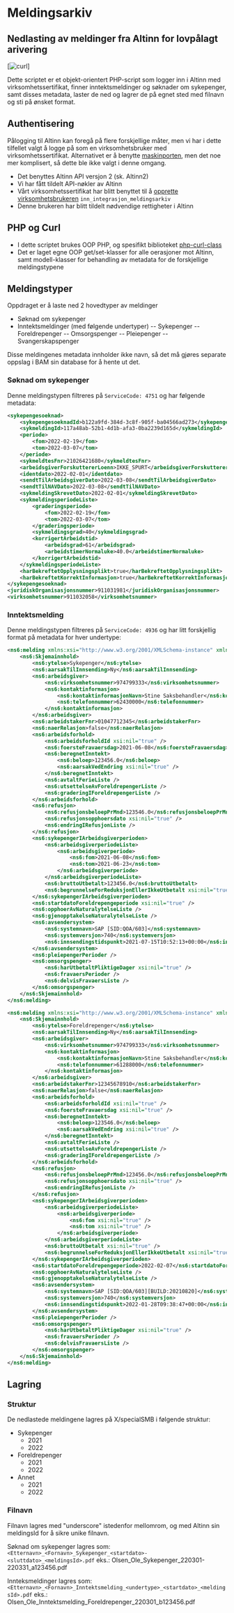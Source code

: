 # Meldingsarkiv
## Nedlasting av meldinger fra Altinn for lovpålagt arivering

[![curl](curl.png)]

Dette scriptet er et objekt-orientert PHP-script som logger inn i Altinn med virksomhetssertifikat, finner inntektsmeldinger og søknader om sykepenger, samt disses metadata, laster de ned og lagrer de på egnet sted med filnavn og sti på ønsket format.

## Authentisering

Pålogging til Altinn kan foregå på flere forskjellige måter, men vi har i dette tilfellet valgt å logge på som en virksomhetsbruker med virksomhetssertifikat. Alternativet er å benytte [maskinporten](https://altinn.github.io/docs/api/rest/kom-i-gang/virksomhet/), men det noe mer komplisert, så dette ble ikke valgt i denne omgang.

- Det benyttes Altinn API versjon 2 (sk. Altinn2)
- Vi har fått tildelt API-nøkler av Altinn
- Vårt virksomhetssertifikat har blitt benyttet til å [opprette virksomhetsbrukeren](https://www.altinn.no/hjelp/innlogging/alternativ-innlogging-i-altinn/virksomhetssertifikat/) `inn_integrasjon_meldingsarkiv`
- Denne brukeren har blitt tildelt nødvendige rettigheter i Altinn

## PHP og Curl

- I dette scriptet brukes OOP PHP, og spesifikt biblioteket [php-curl-class](https://github.com/php-curl-class/php-curl-class)
- Det er laget egne OOP get/set-klasser for alle oerasjoner mot Altinn, samt modell-klasser for behandling av metadata for de forskjellige meldingstypene

## Meldingstyper
Oppdraget er å laste ned 2 hovedtyper av meldinger
- Søknad om sykepenger
- Inntektsmeldinger (med følgende undertyper)
-- Sykepenger
-- Foreldrepenger
-- Omsorgspenger
-- Pleiepenger
-- Svangerskapspenger

Disse meldingenes metadata innholder ikke navn, så det må gjøres separate oppslag i BAM sin database for å hente ut det.
### Søknad om sykepenger
Denne meldingstypen filtreres på `ServiceCode: 4751` og har følgende metadata:
```XML
<sykepengesoeknad>
    <sykepengesoeknadId>b122a9fd-384d-3c8f-905f-ba04566ad273</sykepengesoeknadId>
    <sykmeldingId>117a48ab-52b1-4d1b-afa3-0ba2239d165d</sykmeldingId>
    <periode>
        <fom>2022-02-19</fom>
        <tom>2022-03-07</tom>
    </periode>
    <sykmeldtesFnr>21026421680</sykmeldtesFnr>
    <arbeidsgiverForskuttererLoenn>IKKE_SPURT</arbeidsgiverForskuttererLoenn>
    <identdato>2022-02-01</identdato>
    <sendtTilArbeidsgiverDato>2022-03-08</sendtTilArbeidsgiverDato>
    <sendtTilNAVDato>2022-03-08</sendtTilNAVDato>
    <sykmeldingSkrevetDato>2022-02-01</sykmeldingSkrevetDato>
    <sykmeldingsperiodeListe>
        <graderingsperiode>
            <fom>2022-02-19</fom>
            <tom>2022-03-07</tom>
        </graderingsperiode>
        <sykmeldingsgrad>40</sykmeldingsgrad>
        <korrigertArbeidstid>
            <arbeidsgrad>61</arbeidsgrad>
            <arbeidstimerNormaluke>40.0</arbeidstimerNormaluke>
        </korrigertArbeidstid>
    </sykmeldingsperiodeListe>
    <harBekreftetOpplysningsplikt>true</harBekreftetOpplysningsplikt>
    <harBekreftetKorrektInformasjon>true</harBekreftetKorrektInformasjon>
</sykepengesoeknad>
<juridiskOrganisasjonsnummer>911031981</juridiskOrganisasjonsnummer>
<virksomhetsnummer>911032058</virksomhetsnummer>
```

### Inntektsmelding
Denne meldingstypen filtreres på `ServiceCode: 4936` og har litt forskjellig format på metadata for hver undertype:
```XML
<ns6:melding xmlns:xsi="http://www.w3.org/2001/XMLSchema-instance" xmlns:seres="http://seres.no/xsd/forvaltningsdata" xmlns:ns1="http://seres.no/xsd/NAV/Inntektsmelding_M/2017" xmlns:ns2="http://seres.no/xsd/NAV/Inntektsmelding_M/20171205" xmlns:ns3="http://seres.no/xsd/NAV/Inntektsmelding_M/20180618" xmlns:ns5="http://schemas.microsoft.com/2003/10/Serialization/" xmlns:ns6="http://seres.no/xsd/NAV/Inntektsmelding_M/20180924">
    <ns6:Skjemainnhold>
        <ns6:ytelse>Sykepenger</ns6:ytelse>
        <ns6:aarsakTilInnsending>Ny</ns6:aarsakTilInnsending>
        <ns6:arbeidsgiver>
            <ns6:virksomhetsnummer>974799333</ns6:virksomhetsnummer>
            <ns6:kontaktinformasjon>
                <ns6:kontaktinformasjonNavn>Stine Saksbehandler</ns6:kontaktinformasjonNavn>
                <ns6:telefonnummer>62430000</ns6:telefonnummer>
            </ns6:kontaktinformasjon>
        </ns6:arbeidsgiver>
        <ns6:arbeidstakerFnr>01047712345</ns6:arbeidstakerFnr>
        <ns6:naerRelasjon>false</ns6:naerRelasjon>
        <ns6:arbeidsforhold>
            <ns6:arbeidsforholdId xsi:nil="true" />
            <ns6:foersteFravaersdag>2021-06-08</ns6:foersteFravaersdag>
            <ns6:beregnetInntekt>
                <ns6:beloep>123456.0</ns6:beloep>
                <ns6:aarsakVedEndring xsi:nil="true" />
            </ns6:beregnetInntekt>
            <ns6:avtaltFerieListe />
            <ns6:utsettelseAvForeldrepengerListe />
            <ns6:graderingIForeldrepengerListe />
        </ns6:arbeidsforhold>
        <ns6:refusjon>
            <ns6:refusjonsbeloepPrMnd>123546.0</ns6:refusjonsbeloepPrMnd>
            <ns6:refusjonsopphoersdato xsi:nil="true" />
            <ns6:endringIRefusjonListe />
        </ns6:refusjon>
        <ns6:sykepengerIArbeidsgiverperioden>
            <ns6:arbeidsgiverperiodeListe>
                <ns6:arbeidsgiverperiode>
                    <ns6:fom>2021-06-08</ns6:fom>
                    <ns6:tom>2021-06-23</ns6:tom>
                </ns6:arbeidsgiverperiode>
            </ns6:arbeidsgiverperiodeListe>
            <ns6:bruttoUtbetalt>123456.0</ns6:bruttoUtbetalt>
            <ns6:begrunnelseForReduksjonEllerIkkeUtbetalt xsi:nil="true" />
        </ns6:sykepengerIArbeidsgiverperioden>
        <ns6:startdatoForeldrepengeperiode xsi:nil="true" />
        <ns6:opphoerAvNaturalytelseListe />
        <ns6:gjenopptakelseNaturalytelseListe />
        <ns6:avsendersystem>
            <ns6:systemnavn>SAP [SID:QOA/603]</ns6:systemnavn>
            <ns6:systemversjon>740</ns6:systemversjon>
            <ns6:innsendingstidspunkt>2021-07-15T10:52:13+00:00</ns6:innsendingstidspunkt>
        </ns6:avsendersystem>
        <ns6:pleiepengerPerioder />
        <ns6:omsorgspenger>
            <ns6:harUtbetaltPliktigeDager xsi:nil="true" />
            <ns6:fravaersPerioder />
            <ns6:delvisFravaersListe />
        </ns6:omsorgspenger>
    </ns6:Skjemainnhold>
</ns6:melding>
```
```XML
<ns6:melding xmlns:xsi="http://www.w3.org/2001/XMLSchema-instance" xmlns:seres="http://seres.no/xsd/forvaltningsdata" xmlns:ns1="http://seres.no/xsd/NAV/Inntektsmelding_M/2017" xmlns:ns2="http://seres.no/xsd/NAV/Inntektsmelding_M/20171205" xmlns:ns3="http://seres.no/xsd/NAV/Inntektsmelding_M/20180618" xmlns:ns5="http://schemas.microsoft.com/2003/10/Serialization/" xmlns:ns6="http://seres.no/xsd/NAV/Inntektsmelding_M/20180924">
    <ns6:Skjemainnhold>
        <ns6:ytelse>Foreldrepenger</ns6:ytelse>
        <ns6:aarsakTilInnsending>Ny</ns6:aarsakTilInnsending>
        <ns6:arbeidsgiver>
            <ns6:virksomhetsnummer>974799333</ns6:virksomhetsnummer>
            <ns6:kontaktinformasjon>
                <ns6:kontaktinformasjonNavn>Stine Saksbehandler</ns6:kontaktinformasjonNavn>
                <ns6:telefonnummer>61288000</ns6:telefonnummer>
            </ns6:kontaktinformasjon>
        </ns6:arbeidsgiver>
        <ns6:arbeidstakerFnr>12345678910</ns6:arbeidstakerFnr>
        <ns6:naerRelasjon>false</ns6:naerRelasjon>
        <ns6:arbeidsforhold>
            <ns6:arbeidsforholdId xsi:nil="true" />
            <ns6:foersteFravaersdag xsi:nil="true" />
            <ns6:beregnetInntekt>
                <ns6:beloep>123546.0</ns6:beloep>
                <ns6:aarsakVedEndring xsi:nil="true" />
            </ns6:beregnetInntekt>
            <ns6:avtaltFerieListe />
            <ns6:utsettelseAvForeldrepengerListe />
            <ns6:graderingIForeldrepengerListe />
        </ns6:arbeidsforhold>
        <ns6:refusjon>
            <ns6:refusjonsbeloepPrMnd>123456.0</ns6:refusjonsbeloepPrMnd>
            <ns6:refusjonsopphoersdato xsi:nil="true" />
            <ns6:endringIRefusjonListe />
        </ns6:refusjon>
        <ns6:sykepengerIArbeidsgiverperioden>
            <ns6:arbeidsgiverperiodeListe>
                <ns6:arbeidsgiverperiode>
                    <ns6:fom xsi:nil="true" />
                    <ns6:tom xsi:nil="true" />
                </ns6:arbeidsgiverperiode>
            </ns6:arbeidsgiverperiodeListe>
            <ns6:bruttoUtbetalt xsi:nil="true" />
            <ns6:begrunnelseForReduksjonEllerIkkeUtbetalt xsi:nil="true" />
        </ns6:sykepengerIArbeidsgiverperioden>
        <ns6:startdatoForeldrepengeperiode>2022-02-07</ns6:startdatoForeldrepengeperiode>
        <ns6:opphoerAvNaturalytelseListe />
        <ns6:gjenopptakelseNaturalytelseListe />
        <ns6:avsendersystem>
            <ns6:systemnavn>SAP [SID:QOA/603][BUILD:20210820]</ns6:systemnavn>
            <ns6:systemversjon>740</ns6:systemversjon>
            <ns6:innsendingstidspunkt>2022-01-28T09:38:47+00:00</ns6:innsendingstidspunkt>
        </ns6:avsendersystem>
        <ns6:pleiepengerPerioder />
        <ns6:omsorgspenger>
            <ns6:harUtbetaltPliktigeDager xsi:nil="true" />
            <ns6:fravaersPerioder />
            <ns6:delvisFravaersListe />
        </ns6:omsorgspenger>
    </ns6:Skjemainnhold>
</ns6:melding>
```

## Lagring
### Struktur
De nedlastede meldingene lagres på X/specialSMB i følgende struktur:
- Sykepenger
  - 2021
  - 2022
- Foreldrepenger
  - 2021
  - 2022
- Annet
  - 2021
  - 2022
### Filnavn
Filnavn lagres med "underscore" istedenfor mellomrom, og med Altinn sin meldingsId for å sikre unike filnavn.

Søknad om sykepenger lagres som:
`<Etternavn>_<Fornavn>_Sykepenger_<startdato>-<sluttdato>_<meldingsId>.pdf` eks.:
Olsen_Ole_Sykepenger_220301-220331_a123456.pdf

Innteksmeldinger lagres som:
`<Etternavn>_<Fornavn>_Inntektsmelding_<undertype>_<startdato>_<meldingsId>.pdf` eks.:
Olsen_Ole_Inntektsmelding_Foreldrepenger_220301_b123456.pdf





















